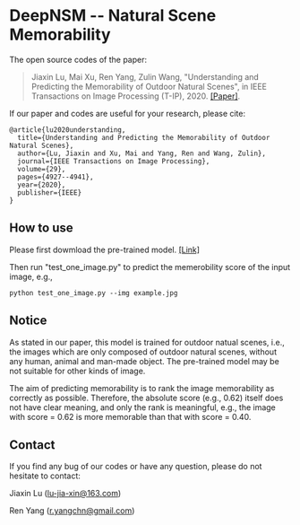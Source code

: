 # DeepNSM -- Natural Scene Memorability

The open source codes of the paper:

> Jiaxin Lu, Mai Xu, Ren Yang, Zulin Wang, "Understanding and Predicting the Memorability of Outdoor Natural Scenes", in IEEE Transactions on Image Processing (T-IP), 2020. [[Paper]](https://ieeexplore.ieee.org/abstract/document/9025769). 

If our paper and codes are useful for your research, please cite:
```
@article{lu2020understanding,
  title={Understanding and Predicting the Memorability of Outdoor Natural Scenes},
  author={Lu, Jiaxin and Xu, Mai and Yang, Ren and Wang, Zulin},
  journal={IEEE Transactions on Image Processing},
  volume={29},
  pages={4927--4941},
  year={2020},
  publisher={IEEE}
}
```

## How to use
Please first dowmload the pre-trained model. [[Link]](https://drive.google.com/drive/folders/1Tpwv__MWHV0ul-627uQNbOuqyFWePJ-N?usp=sharing)

Then run "test_one_image.py" to predict the memerobility score of the input image, e.g.,

```
python test_one_image.py --img example.jpg
```

## Notice

As stated in our paper, this model is trained for outdoor natual scenes, i.e., the images which are only composed of outdoor natural scenes,
without any human, animal and man-made object. The pre-trained model may be not suitable for other kinds of image.

The aim of predicting memorability is to rank the image memorability as correctly as possible. Therefore, the absolute score (e.g., 0.62) itself does not have clear meaning, and only the rank is meaningful, e.g., the image with score = 0.62 is more memorable than that with score = 0.40.

## Contact

If you find any bug of our codes or have any question, please do not hesitate to contact:

Jiaxin Lu (lu-jia-xin@163.com)

Ren Yang (r.yangchn@gmail.com)


